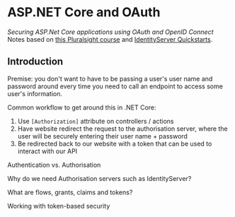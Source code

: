 # ASP.NET Core and OAuth
*Securing ASP.Net Core applications using OAuth and OpenID Connect*
Notes based on [this Pluralsight course](https://app.pluralsight.com/library/courses/asp-dot-net-core-oauth/table-of-contents) and [IdentityServer Quickstarts](https://identityserver4.readthedocs.io/en/latest/quickstarts/0_overview.html).

## Introduction
Premise: you don't want to have to be passing a user's user name and password around every time you need to call an endpoint to access some user's information.

Common workflow to get around this in .NET Core:
1. Use `[Authorization]` attribute on controllers / actions
1. Have website redirect the request to the authorisation server, where the user will be securely entering their user name + password
1. Be redirected back to our website with a token that can be used to interact with our API


Authentication vs. Authorisation

Why do we need Authorisation servers such as IdentityServer?


What are flows, grants, claims and tokens?


Working with token-based security


